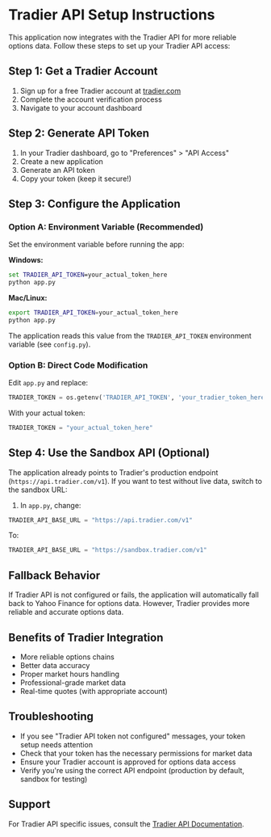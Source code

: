 # Tradier API Setup Instructions

This application now integrates with the Tradier API for more reliable options data. Follow these steps to set up your Tradier API access:

## Step 1: Get a Tradier Account

1. Sign up for a free Tradier account at [tradier.com](https://tradier.com)
2. Complete the account verification process
3. Navigate to your account dashboard

## Step 2: Generate API Token

1. In your Tradier dashboard, go to "Preferences" > "API Access"
2. Create a new application
3. Generate an API token
4. Copy your token (keep it secure!)

## Step 3: Configure the Application

### Option A: Environment Variable (Recommended)
Set the environment variable before running the app:

**Windows:**
```cmd
set TRADIER_API_TOKEN=your_actual_token_here
python app.py
```

**Mac/Linux:**
```bash
export TRADIER_API_TOKEN=your_actual_token_here
python app.py
```

The application reads this value from the `TRADIER_API_TOKEN` environment
variable (see `config.py`).

### Option B: Direct Code Modification
Edit `app.py` and replace:
```python
TRADIER_TOKEN = os.getenv('TRADIER_API_TOKEN', 'your_tradier_token_here')
```

With your actual token:
```python
TRADIER_TOKEN = "your_actual_token_here"
```

## Step 4: Use the Sandbox API (Optional)

The application already points to Tradier's production endpoint (`https://api.tradier.com/v1`). If you want to test without live data, switch to the sandbox URL:

1. In `app.py`, change:
```python
TRADIER_API_BASE_URL = "https://api.tradier.com/v1"
```

To:
```python
TRADIER_API_BASE_URL = "https://sandbox.tradier.com/v1"
```

## Fallback Behavior

If Tradier API is not configured or fails, the application will automatically fall back to Yahoo Finance for options data. However, Tradier provides more reliable and accurate options data.

## Benefits of Tradier Integration

- More reliable options chains
- Better data accuracy
- Proper market hours handling
- Professional-grade market data
- Real-time quotes (with appropriate account)

## Troubleshooting

- If you see "Tradier API token not configured" messages, your token setup needs attention
- Check that your token has the necessary permissions for market data
- Ensure your Tradier account is approved for options data access
- Verify you're using the correct API endpoint (production by default, sandbox for testing)

## Support

For Tradier API specific issues, consult the [Tradier API Documentation](https://documentation.tradier.com/). 